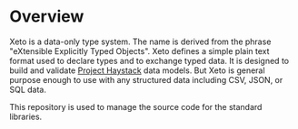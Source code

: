 # Overview

Xeto is a data-only type system.  The name is derived from the phrase "eXtensible
Explicitly Typed Objects".  Xeto defines a simple plain text format used to
declare types and to exchange typed data.  It is designed to build and validate
[Project Haystack](https://project-haystack.org/) data models.  But Xeto is general
purpose enough to use with any structured data including CSV, JSON, or SQL data.

This repository is used to manage the source code for the standard libraries.


